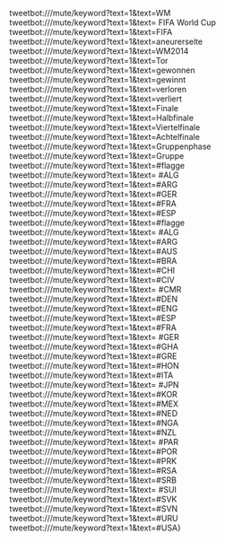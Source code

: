 tweetbot:///mute/keyword?text=1&text=WM\
tweetbot:///mute/keyword?text=1&text= FIFA World Cup\
tweetbot:///mute/keyword?text=1&text=FIFA\
tweetbot:///mute/keyword?text=1&text=aneurerseite\
tweetbot:///mute/keyword?text=1&text=WM2014\
tweetbot:///mute/keyword?text=1&text=Tor\
tweetbot:///mute/keyword?text=1&text=gewonnen\
tweetbot:///mute/keyword?text=1&text=gewinnt\
tweetbot:///mute/keyword?text=1&text=verloren\
tweetbot:///mute/keyword?text=1&text=verliert\
tweetbot:///mute/keyword?text=1&text=Finale\
tweetbot:///mute/keyword?text=1&text=Halbfinale\
tweetbot:///mute/keyword?text=1&text=Viertelfinale\
tweetbot:///mute/keyword?text=1&text=Achtelfinale\
tweetbot:///mute/keyword?text=1&text=Gruppenphase\
tweetbot:///mute/keyword?text=1&text=Gruppe\
tweetbot:///mute/keyword?text=1&text=#flagge\
tweetbot:///mute/keyword?text=1&text= #ALG\
tweetbot:///mute/keyword?text=1&text=#ARG\
tweetbot:///mute/keyword?text=1&text=#GER\
tweetbot:///mute/keyword?text=1&text=#FRA\
tweetbot:///mute/keyword?text=1&text=#ESP\
tweetbot:///mute/keyword?text=1&text=#flagge\
tweetbot:///mute/keyword?text=1&text= #ALG\
tweetbot:///mute/keyword?text=1&text=#ARG\
tweetbot:///mute/keyword?text=1&text=#AUS\
tweetbot:///mute/keyword?text=1&text=#BRA\
tweetbot:///mute/keyword?text=1&text=#CHI\
tweetbot:///mute/keyword?text=1&text=#CIV\
tweetbot:///mute/keyword?text=1&text= #CMR\
tweetbot:///mute/keyword?text=1&text=#DEN\
tweetbot:///mute/keyword?text=1&text=#ENG\
tweetbot:///mute/keyword?text=1&text=#ESP\
tweetbot:///mute/keyword?text=1&text=#FRA\
tweetbot:///mute/keyword?text=1&text= #GER\
tweetbot:///mute/keyword?text=1&text=#GHA\
tweetbot:///mute/keyword?text=1&text=#GRE\
tweetbot:///mute/keyword?text=1&text=#HON\
tweetbot:///mute/keyword?text=1&text=#ITA\
tweetbot:///mute/keyword?text=1&text= #JPN\
tweetbot:///mute/keyword?text=1&text=#KOR\
tweetbot:///mute/keyword?text=1&text=#MEX\
tweetbot:///mute/keyword?text=1&text=#NED\
tweetbot:///mute/keyword?text=1&text=#NGA\
tweetbot:///mute/keyword?text=1&text=#NZL\
tweetbot:///mute/keyword?text=1&text= #PAR\
tweetbot:///mute/keyword?text=1&text=#POR\
tweetbot:///mute/keyword?text=1&text=#PRK\
tweetbot:///mute/keyword?text=1&text=#RSA\
tweetbot:///mute/keyword?text=1&text=#SRB\
tweetbot:///mute/keyword?text=1&text= #SUI\
tweetbot:///mute/keyword?text=1&text=#SVK\
tweetbot:///mute/keyword?text=1&text=#SVN\
tweetbot:///mute/keyword?text=1&text=#URU\
tweetbot:///mute/keyword?text=1&text=#USA}
